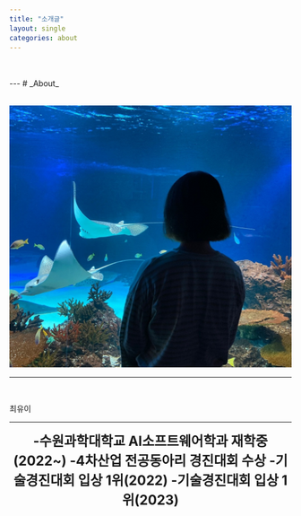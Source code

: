 ```yaml
---
title: "소개글"
layout: single
categories: about
---
```

<br>
<br>
---
# _About_
<br>
<br>

![Alt text](/assets/img/me.jpg)
<br>
___
<br>

최유이
<br>
* * *
<center>
<span style =
"font-size:170%;
font-weight:bold">
-수원과학대학교 AI소프트웨어학과 재학중(2022~)  
  -4차산업 전공동아리 경진대회 수상  
  -기술경진대회 입상 1위(2022)
  -기술경진대회 입상 1위(2023)

</span>
</center>

